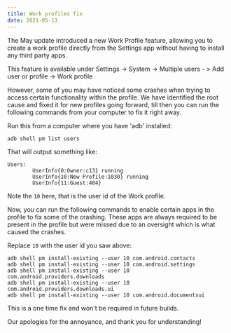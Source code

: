 ```yaml
---
title: Work profiles fix
date: 2021-05-13
---
```


The May update introduced a new Work Profile feature, allowing you to create a work profile directly from the Settings app without having to install any third party apps.

This feature is available under Settings -> System -> Multiple users - > Add user or profile -> Work profile

However, some of you may have noticed some crashes when trying to access certain functionality within the profile. We have identified the root cause and fixed it for new profiles going forward, till then you can run the following commands from your computer to fix it right away.

Run this from a computer where you have 'adb' installed:

```
adb shell pm list users
```

That will output something like:

```
Users:
        UserInfo{0:Owner:c13} running
        UserInfo{10:New Profile:1030} running
        UserInfo{11:Guest:404}
```

Note the `10` here, that is the user id of the Work profile.

Now, you can run the following commands to enable certain apps in the profile to fix some of the crashing. These apps are always required to be present in the profile but were missed due to an oversight which is what caused the crashes.

Replace `10` with the user id you saw above:

```
adb shell pm install-existing --user 10 com.android.contacts
adb shell pm install-existing --user 10 com.android.settings
adb shell pm install-existing --user 10 com.android.providers.downloads
adb shell pm install-existing --user 10 com.android.providers.downloads.ui
adb shell pm install-existing --user 10 com.android.documentsui
```

This is a one time fix and won't be required in future builds.

Our apologies for the annoyance, and thank you for understanding!